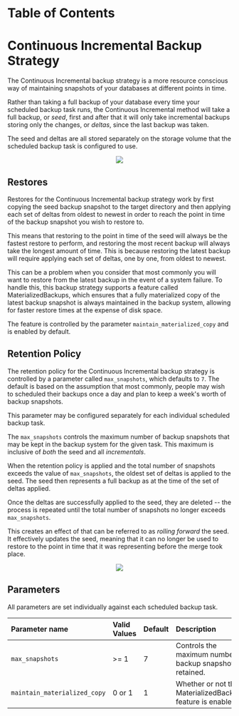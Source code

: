 # Table of Contents #



# Continuous Incremental Backup Strategy #

The Continuous Incremental backup strategy is a more resource conscious way of maintaining snapshots of your databases at different points in time.

Rather than taking a full backup of your database every time your scheduled backup task runs, the Continuous Incremental method will take a full backup, or _seed_, first and after that it will only take incremental backups storing only the changes, or _deltas_, since the last backup was taken.

The seed and deltas are all stored separately on the storage volume that the scheduled backup task is configured to use.

<p align='center'><img src='http://xtrabackup-manager.googlecode.com/svn/wiki/images/xbm-continc.png' /></p>


## Restores ##

Restores for the Continuous Incremental backup strategy work by first copying the seed backup snapshot to the target directory and then applying each set of deltas from oldest to newest in order to reach the point in time of the backup snapshot you wish to restore to.

This means that restoring to the point in time of the seed will always be the fastest restore to perform, and restoring the most recent backup will always take the longest amount of time. This is because restoring the latest backup will require applying each set of deltas, one by one, from oldest to newest.

This can be a problem when you consider that most commonly you will want to restore from the latest backup in the event of a system failure. To handle this, this backup strategy supports a feature called MaterializedBackups, which ensures that a fully materialized copy of the latest backup snapshot is always maintained in the backup system, allowing for faster restore times at the expense of disk space.

The feature is controlled by the parameter `maintain_materialized_copy` and is enabled by default.


## Retention Policy ##

The retention policy for the Continuous Incremental backup strategy is controlled by a parameter called `max_snapshots`, which defaults to `7`. The default is based on the assumption that most commonly, people may wish to scheduled their backups once a day and plan to keep a week's worth of backup snapshots.

This parameter may be configured separately for each individual scheduled backup task.

The `max_snapshots` controls the maximum number of backup snapshots that may be kept in the backup system for the given task. This maximum is inclusive of _both_ the seed and all _incrementals_.

When the retention policy is applied and the total number of snapshots exceeds the value of `max_snapshots`, the oldest set of deltas is applied to the seed. The seed then represents a full backup as at the time of the set of deltas applied.

Once the deltas are successfully applied to the seed, they are deleted -- the process is repeated until the total number of snapshots no longer exceeds `max_snapshots`.

This creates an effect of that can be referred to as _rolling forward_ the seed. It effectively updates the seed, meaning that it can no longer be used to restore to the point in time that it was representing before the merge took place.

<p align='center'><img src='http://xtrabackup-manager.googlecode.com/svn/wiki/images/xbm-continc-retention.png' /></p>

## Parameters ##

All parameters are set individually against each scheduled backup task.

| **Parameter name** | **Valid Values** | **Default** | **Description** |
|:-------------------|:-----------------|:------------|:----------------|
| `max_snapshots`    | >= 1             | 7           | Controls the maximum number of backup snapshots retained. |
| `maintain_materialized_copy` | 0 or 1           | 1           | Whether or not the MaterializedBackups feature is enabled. |